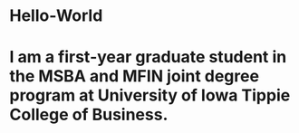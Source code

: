 # Hello-World
# I am a first-year graduate student in the MSBA and MFIN joint degree program at University of Iowa Tippie College of Business.
